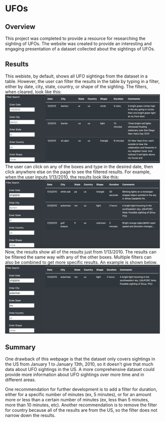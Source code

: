 # UFOs
## Overview  
This project was completed to provide a resource for researching the sighting of UFOs. The website was created to provide an interesting and engaging presentation of a dataset collected about the sightings of UFOs.   

## Results
This webiste, by default, shows all UFO sightings from the dataset in a table. However, the user can filter the results in the table by typing in a filter, either by date, city, state, country, or shape of the sighting. The filters, when cleared, look like this:   
![clear_filter](Images/clear_filter.png)  
The user can click on any of the boxes and type in the desired date, then click anywhere else on the page to see the filtered results. For example, when the user inputs 1/13/2010, the results look like this:  
![date_filter](Images/date_filter.png)  
Now, the results show all of the results just from 1/13/2010. The results can be filtered the same way with any of the other boxes. Multiple filters can also be combined to get more specific results. An example is shown below.   
![combined_filters](Images/combined_filters.png)   

## Summary  
One drawback of this webpage is that the dataset only covers sightings in the US from January 1 to January 13th, 2010, so it doesn't give that much data about UFO sightings in the US. A more comprehensive dataset could provide more information about UFO sightings over more time and in different areas. 

One recommendation for further development is to add a filter for duration, either for a specific number of minutes (ex, 5 minutes), or for an amount more or less than a certain number of minutes (ex, less than 5 minutes, more than 10 minutes, etc). Another recommendation is to remove the filter for country because all of the results are from the US, so the filter does not narrow down the results. 
